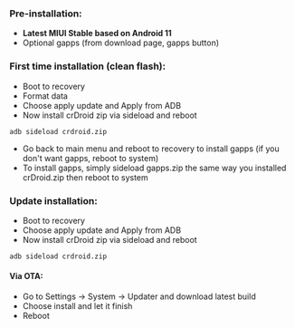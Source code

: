 ### Pre-installation:

* **Latest MIUI Stable based on Android 11**
* Optional gapps (from download page, gapps button)


### First time installation (clean flash):
* Boot to recovery
* Format data
* Choose apply update and Apply from ADB
* Now install crDroid zip via sideload and reboot

```
adb sideload crdroid.zip
```
* Go back to main menu and reboot to recovery to install gapps (if you don't want gapps, reboot to system)
* To install gapps, simply sideload gapps.zip the same way you installed crDroid.zip then reboot to system

### Update installation:
* Boot to recovery
* Choose apply update and Apply from ADB
* Now install crDroid zip via sideload and reboot

```
adb sideload crdroid.zip
```
#### Via OTA:
* Go to Settings -> System -> Updater and download latest build
* Choose install and let it finish
* Reboot